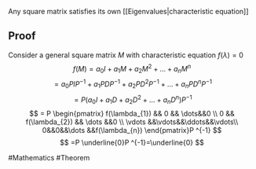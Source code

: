 Any square matrix satisfies its own [[Eigenvalues|characteristic equation]]
## Proof
Consider a general square matrix $M$ with characteristic equation $f(\lambda)=0$
$$
f(M)=a_{0}I+a_{1}M+a_{2}M^{2}+\dots+a_{n}M^{n}
$$
$$
= a_{0}PIP ^{-1}+a_{1}PDP ^{-1}+a_{2}PD^{2}P ^{-1}+\dots+a_{n}PD^{n}P ^{-1}
$$
$$
= P(a_{0}I+a_{1}D+a_{2}D^{2}+\dots+a_{n}D^{n})P ^{-1}
$$
$$
= P \begin{pmatrix}
f(\lambda_{1}) && 0 && \dots&&0 \\
0 && f(\lambda_{2}) && \dots &&0 \\
\vdots &&\vdots&&\ddots&&\vdots\\
0&&0&&\dots &&f(\lambda_{n})
\end{pmatrix}P ^{-1}
$$
$$
=P \underline{0}P ^{-1}=\underline{0}
$$

#Mathematics #Theorem